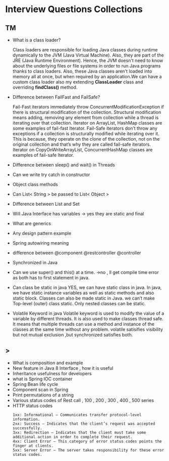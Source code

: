 # Interview Questions Collections

## TM

- What is a class loader?

  Class loaders are responsible for loading Java classes during runtime dynamically to the JVM (Java Virtual Machine). Also, they are part of the JRE (Java Runtime Environment). Hence, the JVM doesn't need to know about the underlying files or file systems in order to run Java programs thanks to class loaders.
  Also, these Java classes aren't loaded into memory all at once, but when required by an application.We can have a custom class loader also my extending **ClassLoader** class and overriding **findClass()** method.
  
- Difference between FailFast and FailSafe?

  Fail-Fast iterators immediately throw ConcurrentModificationException if there is structural modification of the collection. Structural modification means adding, removing any element from collection while a thread is iterating over that collection. 
  Iterator on ArrayList, HashMap classes are some examples of fail-fast Iterator.
  Fail-Safe iterators don’t throw any exceptions if a collection is structurally modified while iterating over it. 
  This is because, they operate on the clone of the collection, not on the original collection and that’s why they are called fail-safe iterators. Iterator on CopyOnWriteArrayList, ConcurrentHashMap classes are examples of fail-safe Iterator.

- Difference between sleep() and wait() in Threads
  
- Can we write try catch in constructor
- Object class methods
- Can List< String > be passed to List< Object >
- Difference between List and Set
- Will Java Interface has variables -> yes they are static and final
- What are generics
- Any design pattern example
- Spring autowiring meaning
- difference between @component @restcontroller @controller
- Synchronized in Java
- Can we use super() and this() at a time. ->no , ll get compile time error as both has to first statement in java.
- Can class be static in java
  YES, we can have static class in java. In java, we have static instance variables as well as static methods and also static block. 
  Classes can also be made static in Java. we can’t make Top-level (outer) class static. Only nested classes can be static. 
  
- Volatile Keyword in java 
  Volatile keyword is used to modify the value of a variable by different threads. It is also used to make classes thread safe. 
  It means that multiple threads can use a method and instance of the classes at the same time without any problem.
  <additional> volatile satisifies visibility but not mutual exclusion ,but synchronized satisfies both.
    
 ## >
- What is composition and example
- New feature in Java 8 Interface , how it is useful
- Inheritance usefulness for developers
- what is Spring IOC container
- Spring Bean life cycle
- Component scan in Spring
- Print permutations of a string
- Various status codes of Rest call , 100 , 200 , 300 , 400 , 500 series
- HTTP status codes 
  ````
  1xx: Informational – Communicates transfer protocol-level information.
  2xx: Success – Indicates that the client’s request was accepted successfully.
  3xx: Redirection – Indicates that the client must take some additional action in order to complete their request.
  4xx: Client Error – This category of error status codes points the finger at clients.
  5xx: Server Error – The server takes responsibility for these error status codes.
  ````
